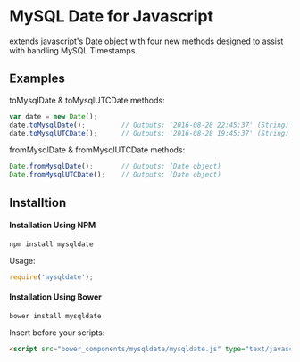 # MySQL Date for Javascript
extends javascript's Date object with four new methods designed to assist with handling MySQL Timestamps.

## Examples
toMysqlDate & toMysqlUTCDate methods:
```javascript
var date = new Date();
date.toMysqlDate();         // Outputs: '2016-08-28 22:45:37' (String)
date.toMysqlUTCDate();      // Outputs: '2016-08-28 19:45:37' (String)
```

fromMysqlDate & fromMysqlUTCDate methods:
```javascript
Date.fromMysqlDate();       // Outputs: (Date object)
Date.fromMysqlUTCDate();    // Outputs: (Date object)
```

## Installtion

#### Installation Using NPM
```
npm install mysqldate
```
Usage:
```javascript
require('mysqldate');
```


#### Installation Using Bower
```
bower install mysqldate
```
Insert before your scripts:
```html
<script src="bower_components/mysqldate/mysqldate.js" type="text/javascript"></script>
```
